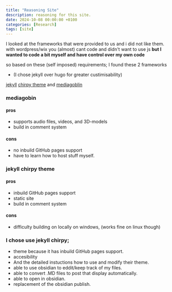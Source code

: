 ```yaml
---
title: "Reasoning Site"
description: reasoning for this site.
date: 2024-10-08 00:00:00 +0100
categories: [Research]
tags: [site]
---
```



I looked at the frameworks that were provided to us and i did not like them. 
with wordpress/wix you (almost) cant code and
didn't want to use js
**but I wanted to code a bit myself and have control over my own code**

so based on these (self imposed) requirements;
I found these 2 frameworks
- (I chose jekyll over hugo for greater custimisability)


[jekyll](https://jekyllrb.com/) [chirpy theme](https://chirpy.cotes.page/) and [mediagoblin](https://mediagoblin.org/)

### mediagobin
#### pros
- supports audio files, videos, and 3D-models
- build in comment system
#### cons
- no inbuild GitHub pages support
- have to learn how to host stuff myself.

### jekyll chirpy theme
#### pros
- inbuild GitHub pages support
- static site
- build in comment system
#### cons 
- difficulty building on locally on windows, (works fine on linux though)


### I chose use jekyll chirpy;
- theme because it has inbuild GitHub pages support. 
- accesibility
- And the detailed instuctions how to use and modify their theme.
- able to use obsidian to eddit/keep track of my files.
- able to convert .MD files to post that display automatically.
- able to open in obsidian.
- replacement of the obsidian publish.